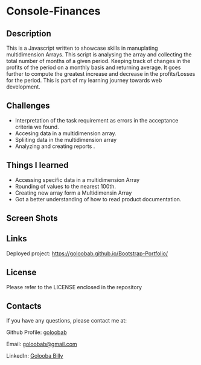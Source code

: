 # Console-Finances

## Description 

This is a Javascript written to showcase skills in manuplating multidimension Arrays. This script is analysing the array and collecting the total number of months of a given period. Keeping track of changes in the profits of the period on a monthly basis and returning average. It goes further to compute the greatest increase and decrease in the profits/Losses for the period. This is part of my learning journey  towards web development.


## Challenges

* Interpretation of the task requirement as errors in the acceptance criteria we found. 
* Accesing data in a multidimension array.
* Spliiting data in the multidimension array
* Analyzing and creating reports .

## Things I learned 
* Accessing specific data in a multidimension Array
* Rounding of values to the nearest 100th.
* Creating new array form a Multidimensin Array
* Got a better understanding of how to read product documentation.


## Screen Shots


## Links
Deployed project: https://goloobab.github.io/Bootstrap-Portfolio/

## License 
Please refer to the LICENSE enclosed in the repository

## Contacts

If you have any questions, please contact me at: 
 
  Github Profile: [goloobab](https://github.com/goloobab/)  

  Email:  goloobab@gmail.com

  LinkedIn: [ Golooba Billy ](linkedin.com/in/goloobab)